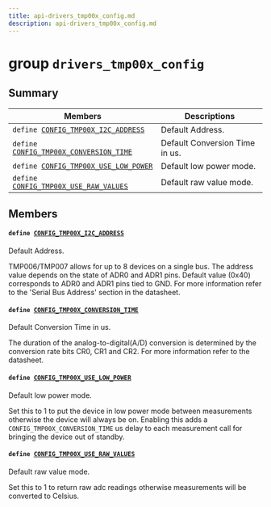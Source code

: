 ```yaml
---
title: api-drivers_tmp00x_config.md
description: api-drivers_tmp00x_config.md
---
```

# group `drivers_tmp00x_config` 

## Summary

 Members                        | Descriptions                                
--------------------------------|---------------------------------------------
`define `[`CONFIG_TMP00X_I2C_ADDRESS`](#group__drivers__tmp00x__config_1ga27ce1580556b25038ead2f5e37fd0eac)            | Default Address.
`define `[`CONFIG_TMP00X_CONVERSION_TIME`](#group__drivers__tmp00x__config_1ga1fc7d9472c80070e6cc083490cf16208)            | Default Conversion Time in us.
`define `[`CONFIG_TMP00X_USE_LOW_POWER`](#group__drivers__tmp00x__config_1ga09889e4b78a25b7b183cec9cbe5d6e7f)            | Default low power mode.
`define `[`CONFIG_TMP00X_USE_RAW_VALUES`](#group__drivers__tmp00x__config_1gac879e1e4414057a9557176c07b47c62d)            | Default raw value mode.

## Members

#### `define `[`CONFIG_TMP00X_I2C_ADDRESS`](#group__drivers__tmp00x__config_1ga27ce1580556b25038ead2f5e37fd0eac) 

Default Address.

TMP006/TMP007 allows for up to 8 devices on a single bus. The address value depends on the state of ADR0 and ADR1 pins. Default value (0x40) corresponds to ADR0 and ADR1 pins tied to GND. For more information refer to the 'Serial Bus Address' section in the datasheet.

#### `define `[`CONFIG_TMP00X_CONVERSION_TIME`](#group__drivers__tmp00x__config_1ga1fc7d9472c80070e6cc083490cf16208) 

Default Conversion Time in us.

The duration of the analog-to-digital(A/D) conversion is determined by the conversion rate bits CR0, CR1 and CR2. For more information refer to the datasheet.

#### `define `[`CONFIG_TMP00X_USE_LOW_POWER`](#group__drivers__tmp00x__config_1ga09889e4b78a25b7b183cec9cbe5d6e7f) 

Default low power mode.

Set this to 1 to put the device in low power mode between measurements otherwise the device will always be on. Enabling this adds a `CONFIG_TMP00X_CONVERSION_TIME` us delay to each measurement call for bringing the device out of standby.

#### `define `[`CONFIG_TMP00X_USE_RAW_VALUES`](#group__drivers__tmp00x__config_1gac879e1e4414057a9557176c07b47c62d) 

Default raw value mode.

Set this to 1 to return raw adc readings otherwise measurements will be converted to Celsius.

